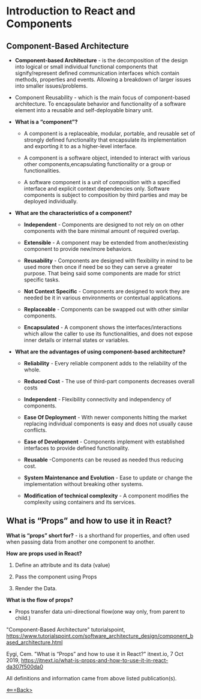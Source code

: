 # Introduction to React and Components

## Component-Based Architecture

* **Component-based Architecture** - is the decomposition of the design into logical or small individual functional components that signify/represent  defined communication interfaces which contain methods, properties and events. Allowing a breakdown of larger issues into smaller issues/problems.

* Component Reusability - which is the main focus of component-based architecture. To encapsulate behavior and functionality of a software element into a reusable and self-deployable binary unit.

* **What is a “component”?**

  * A component is a replaceable, modular, portable, and reusable set of strongly defined functionality that encapsulate its implementation and exporting it to as a higher-level interface.

  * A component is a software object, intended to interact with various other components,encapsulating functionality or a group or functionalities.

  * A software component is a unit of composition with a specified interface and explicit context dependencies only. Software components is subject to composition by third parties and may be deployed individually.

* **What are the characteristics of a component?**

  * **Independent** - Components are designed to not rely on on other components with the bare minimal amount of required overlap.

  * **Extensible** - A component may be extended from another/existing component to provide new/more behaviors.

  * **Reusability** - Components are designed with flexibility in mind to be used more then once if need be so they can serve a greater purpose. That being said some components are made for strict specific tasks.

  * **Not Context Specific** - Components are designed to work they are needed be it in various environments or contextual applications.

  * **Replaceable** - Components can be swapped out with other similar components.

  * **Encapsulated** - A component shows the interfaces/interactions which allow the caller to use its functionalities, and does not expose inner details or internal states or variables.

* **What are the advantages of using component-based architecture?**

  * **Reliability** - Every reliable component adds to the reliability of the whole.

  * **Reduced Cost** - The use of third-part components decreases overall costs

  * **Independent** - Flexibility connectivity and independency of components.

  * **Ease Of Deployment** - With newer components hitting the market replacing individual components is easy and does not usually cause conflicts.

  * **Ease of Development** - Components implement with established interfaces to provide defined functionality.

  * **Reusable** -Components can be reused as needed thus reducing cost.

  * **System Maintenance and Evolution** - Ease to update or change the implementation without breaking other systems.

  * **Modification of technical complexity** - A component modifies the complexity using containers and its services.

## What is “Props” and how to use it in React?

**What is “props” short for?** - is a shorthand for properties, and often used when passing data from another one component to another.

**How are props used in React?**

1. Define an attribute and its data (value)

2. Pass the component using Props

3. Render the Data.

**What is the flow of props?**

* Props transfer data uni-directional flow(one way only, from parent to child.)

"Component-Based Architecture" tutorialspoint, <https://www.tutorialspoint.com/software_architecture_design/component_based_architecture.html>

Eygi, Cem. "What is “Props” and how to use it in React?" itnext.io, 7 Oct 2019, <https://itnext.io/what-is-props-and-how-to-use-it-in-react-da307f500da0>

All definitions and information came from above listed publication(s).

[<===Back>](README.md)
